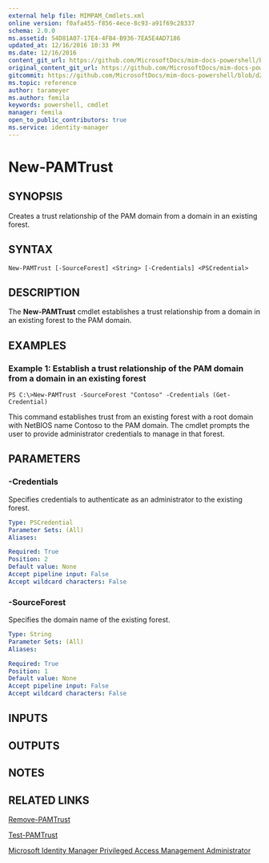 ```yaml
---
external help file: MIMPAM_Cmdlets.xml
online version: f0afa455-f856-4ece-8c93-a91f69c28337
schema: 2.0.0
ms.assetid: 54D81A07-17E4-4FB4-B936-7EA5E4AD7186
updated_at: 12/16/2016 10:33 PM
ms.date: 12/16/2016
content_git_url: https://github.com/MicrosoftDocs/mim-docs-powershell/blob/master/mim-cmdlets/MicrosoftIdentityManager/vlatest/New-PAMTrust.md
original_content_git_url: https://github.com/MicrosoftDocs/mim-docs-powershell/blob/master/mim-cmdlets/MicrosoftIdentityManager/vlatest/New-PAMTrust.md
gitcommit: https://github.com/MicrosoftDocs/mim-docs-powershell/blob/d2936ea0bd6215b3aed43b77e4d364e636108a4d/mim-cmdlets/MicrosoftIdentityManager/vlatest/New-PAMTrust.md
ms.topic: reference
author: tarameyer
ms.author: femila
keywords: powershell, cmdlet
manager: femila
open_to_public_contributors: true
ms.service: identity-manager
---
```


# New-PAMTrust

## SYNOPSIS
Creates a trust relationship of the PAM domain from a domain in an existing forest.

## SYNTAX

```
New-PAMTrust [-SourceForest] <String> [-Credentials] <PSCredential>
```

## DESCRIPTION
The **New-PAMTrust** cmdlet establishes a trust relationship from a domain in an existing forest to the PAM domain.

## EXAMPLES

### Example 1: Establish a trust relationship of the PAM domain from a domain in an existing forest
```
PS C:\>New-PAMTrust -SourceForest "Contoso" -Credentials (Get-Credential)
```

This command establishes trust from an existing forest with a root domain with NetBIOS name Contoso to the PAM domain.
The cmdlet prompts the user to provide administrator credentials to manage in that forest.

## PARAMETERS

### -Credentials
Specifies credentials to authenticate as an administrator to the existing forest.

```yaml
Type: PSCredential
Parameter Sets: (All)
Aliases: 

Required: True
Position: 2
Default value: None
Accept pipeline input: False
Accept wildcard characters: False
```

### -SourceForest
Specifies the domain name of the existing forest.

```yaml
Type: String
Parameter Sets: (All)
Aliases: 

Required: True
Position: 1
Default value: None
Accept pipeline input: False
Accept wildcard characters: False
```

## INPUTS

## OUTPUTS

## NOTES

## RELATED LINKS

[Remove-PAMTrust](xref:MicrosoftIdentityManager/vlatest/Remove-PAMTrust.md)

[Test-PAMTrust](xref:MicrosoftIdentityManager/vlatest/Test-PAMTrust.md)

[Microsoft Identity Manager Privileged Access Management Administrator](xref:MicrosoftIdentityManager/vlatest/MIMPAM.md)

